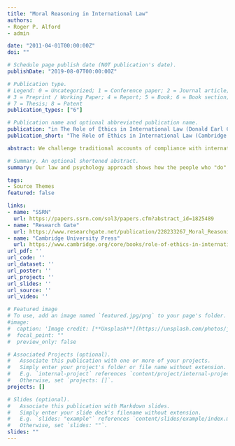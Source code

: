```yaml
---
title: "Moral Reasoning in International Law"
authors:
- Roger P. Alford
- admin

date: "2011-04-01T00:00:00Z"
doi: ""

# Schedule page publish date (NOT publication's date).
publishDate: "2019-08-07T00:00:00Z"

# Publication type.
# Legend: 0 = Uncategorized; 1 = Conference paper; 2 = Journal article;
# 3 = Preprint / Working Paper; 4 = Report; 5 = Book; 6 = Book section;
# 7 = Thesis; 8 = Patent
publication_types: ["6"]

# Publication name and optional abbreviated publication name.
publication: "in The Role of Ethics in International Law (Donald Earl Childress, ed., Cambridge University Press 2011)"
publication_short: "The Role of Ethics in International Law (Cambridge 2011)"

abstract: We challenge traditional accounts of compliance with international law and present a moral reasoning theory that seeks a wider understanding of the reasons states comply. Moral reasoning is how people give reasons or arguments in the context of moral judgment, or the cognitive process that people use to choose between inconsistent interests, values claims, or norms. Our law and psychology focus shows how human agents who "do" international law conceive of their relationship with specific norms, with each other, and with the structure of international society. Drawing from Lawrence Kohlberg's theory of moral reasoning, we argue that in justifying compliance or noncompliance, actors' choice of a given rhetorical strategy depends on the audience's predominant reasoning stage and the actor's relationship with the audience. We consider this thickly descriptive theory in the context of case studies about contemporary moral dilemmas in international law.

# Summary. An optional shortened abstract.
summary: Our law and psychology approach shows how the people who "do" international law use rhetorical strategies for compliance decisions.

tags:
- Source Themes
featured: false

links:
- name: "SSRN"
  url: https://papers.ssrn.com/sol3/papers.cfm?abstract_id=1825489
- name: "Research Gate"
  url: https://www.researchgate.net/publication/228233267_Moral_Reasoning_in_International_Law
- name: "Cambridge University Press"
  url: https://www.cambridge.org/core/books/role-of-ethics-in-international-law/moral-reasoning-in-international-law/46B872C58C3A7ED5A1B93A08BA7A0C9D#
url_pdf: ''
url_code: ''
url_dataset: ''
url_poster: ''
url_project: ''
url_slides: ''
url_source: ''
url_video: ''

# Featured image
# To use, add an image named `featured.jpg/png` to your page's folder. 
#image:
#  caption: 'Image credit: [**Unsplash**](https://unsplash.com/photos/jdD8gXaTZsc)'
#  focal_point: ""
#  preview_only: false

# Associated Projects (optional).
#   Associate this publication with one or more of your projects.
#   Simply enter your project's folder or file name without extension.
#   E.g. `internal-project` references `content/project/internal-project/index.md`.
#   Otherwise, set `projects: []`.
projects: []

# Slides (optional).
#   Associate this publication with Markdown slides.
#   Simply enter your slide deck's filename without extension.
#   E.g. `slides: "example"` references `content/slides/example/index.md`.
#   Otherwise, set `slides: ""`.
slides: ""
---
```

